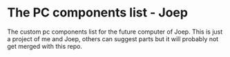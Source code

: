 The PC components list - Joep
==================

The custom pc components list for the future computer of Joep.
This is just a project of me and Joep, others can suggest parts but it will probably not get merged with this repo.
